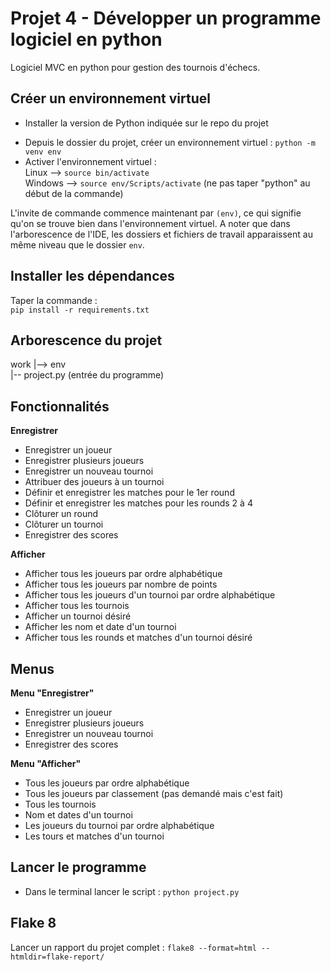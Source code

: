 
# Projet 4 - Développer un programme logiciel en python 
Logiciel MVC en python pour gestion des tournois d'échecs. 


## Créer un environnement virtuel 

*  Installer la version de Python indiquée sur le repo du projet     
<!-- *  Copier le dossier téléchargé et extrait   -->
*  Depuis le dossier du projet, créer un environnement virtuel : `python -m venv env`     
*  Activer l'environnement virtuel :      
Linux --> `source bin/activate`        
Windows --> `source env/Scripts/activate` (ne pas taper "python" au début de la commande)     
     
L'invite de commande commence maintenant par `(env)`, ce qui signifie qu'on se trouve bien dans l'environnement virtuel. 
A noter que dans l'arborescence de l'IDE, les dossiers et fichiers de travail apparaissent au même niveau que le dossier `env`.     
     
     
## Installer les dépendances 
Taper la commande :     
`pip install -r requirements.txt` 


## Arborescence du projet 

work 
 |--> env  
 |-- project.py (entrée du programme) 


## Fonctionnalités 

**Enregistrer** 
* Enregistrer un joueur 
* Enregistrer plusieurs joueurs 
* Enregistrer un nouveau tournoi 
* Attribuer des joueurs à un tournoi 
* Définir et enregistrer les matches pour le 1er round 
* Définir et enregistrer les matches pour les rounds 2 à 4 
* Clôturer un round 
* Clôturer un tournoi 
* Enregistrer des scores 

**Afficher** 
* Afficher tous les joueurs par ordre alphabétique 
* Afficher tous les joueurs par nombre de points 
* Afficher tous les joueurs d'un tournoi par ordre alphabétique 
* Afficher tous les tournois 
* Afficher un tournoi désiré 
* Afficher les nom et date d'un tournoi 
* Afficher tous les rounds et matches d'un tournoi désiré  

## Menus 

**Menu "Enregistrer"** 
* Enregistrer un joueur 
* Enregistrer plusieurs joueurs 
* Enregistrer un nouveau tournoi 
* Enregistrer des scores 

**Menu "Afficher"** 
* Tous les joueurs par ordre alphabétique 
* Tous les joueurs par classement (pas demandé mais c'est fait) 
* Tous les tournois 
* Nom et dates d'un tournoi 
* Les joueurs du tournoi par ordre alphabétique 
* Les tours et matches d'un tournoi 



## Lancer le programme 

*  Dans le terminal lancer le script : 
`python project.py` 

<!-- La console n'affiche aucun retour, pour vérifier que ça fonctionne, il faut ouvrir le dossier `data` pour voir si un fichier `Travel.csv` est créé, puis les suivants. Ouvrir le fichier avec Excel ou LibreOffice pour vérifier son contenu.  -->






## Flake 8 

Lancer un rapport du projet complet : 
`flake8 --format=html --htmldir=flake-report/` 


